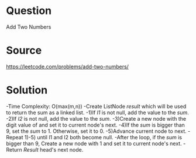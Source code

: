 # Question
Add Two Numbers

# Source
https://leetcode.com/problems/add-two-numbers/

# Solution
-Time Complexity: O(max(m,n))
-Create ListNode *result* which will be used to return the sum as a linked list.
-1)If *l1* is not null, add the value to the *sum*.
-2)If *l2* is not null, add the value to the *sum*.
-3)Create a new node with the digit value of and set it to current node's next.
-4)If the *sum* is bigger than 9, set the *sum* to 1. Otherwise, set it to 0.
-5)Advance current node to next.
-Repeat 1)-5) until l1 and l2 both become null.
-After the loop, if the *sum* is bigger than 9, Create a new node with 1 and set it to current node's next.
-Return *Result* head's next node.